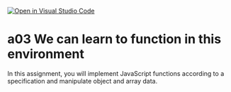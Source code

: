[![Open in Visual Studio Code](https://classroom.github.com/assets/open-in-vscode-f059dc9a6f8d3a56e377f745f24479a46679e63a5d9fe6f495e02850cd0d8118.svg)](https://classroom.github.com/online_ide?assignment_repo_id=5886829&assignment_repo_type=AssignmentRepo)
# a03 We can learn to function in this environment
In this assignment, you will implement JavaScript functions according to a specification and manipulate object and array data.
